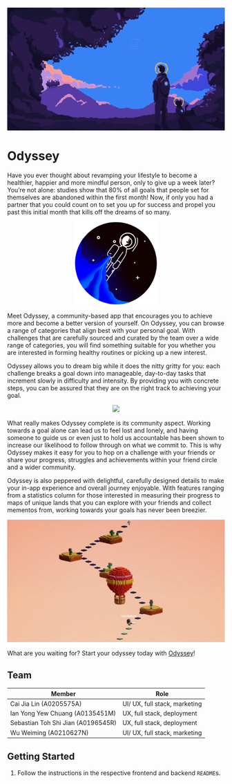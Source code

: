 <p align="center">
  <img src="assets/odyssey-header.gif">
</p>

# Odyssey

Have you ever thought about revamping your lifestyle to become a healthier, happier and more mindful person, only to give up a week later?
You’re not alone: studies show that 80% of all goals that people set for themselves are abandoned within the first month!
Now, if only you had a partner that you could count on to set you up for success and propel you past this initial month that kills off the dreams of so many.

<p align="center">
  <img src="assets/logo.png">
</p>

Meet Odyssey, a community-based app that encourages you to achieve more and become a better version of yourself.
On Odyssey, you can browse a range of categories that align best with your personal goal.
With challenges that are carefully sourced and curated by the team over a wide range of categories, you will find something suitable for you whether you are interested in forming healthy routines or picking up a new interest.

Odyssey allows you to dream big while it does the nitty gritty for you: each challenge breaks a goal down into manageable, day-to-day tasks that increment slowly in difficulty and intensity.
By providing you with concrete steps, you can be assured that they are on the right track to achieving your goal.

<p align="center">
  <img src="assets/odyssey-challenges.gif">
</p>

What really makes Odyssey complete is its community aspect.
Working towards a goal alone can lead us to feel lost and lonely, and having someone to guide us or even just to hold us accountable has been shown to increase our likelihood to follow through on what we commit to.
This is why Odyssey makes it easy for you to hop on a challenge with your friends or share your progress, struggles and achievements within your friend circle and a wider community.

Odyssey is also peppered with delightful, carefully designed details to make your in-app experience and overall journey enjoyable.
With features ranging from a statistics column for those interested in measuring their progress to maps of unique lands that you can explore with your friends and collect mementos from, working towards your goals has never been breezier.

<p align="center">
  <img src="assets/odyssey-maps.gif">
</p>

What are you waiting for?
Start your odyssey today with [Odyssey](https://odyssey-app.com)!

## Team

| Member      | Role |
| ----------- | ----------- |
| Cai Jia Lin (A0205575A) | UI/ UX, full stack, marketing |
| Ian Yong Yew Chuang (A0135451M) | UX, full stack, deployment |
| Sebastian Toh Shi Jian (A0196545R) | UX, full stack, deployment |
| Wu Weiming (A0210627N) | UI/ UX, full stack, marketing |

## Getting Started

1. Follow the instructions in the respective frontend and backend `README`s.
